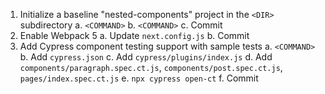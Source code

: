 1. Initialize a baseline "nested-components" project in the `<DIR>` subdirectory
   a. `<COMMAND>`
   b. `<COMMAND>`
   c. Commit <COMMIT>
2. Enable Webpack 5
   a. Update `next.config.js`
   b. Commit <COMMIT>
3. Add Cypress component testing support with sample tests
   a. `<COMMAND>`
   b. Add `cypress.json`
   c. Add `cypress/plugins/index.js`
   d. Add `components/paragraph.spec.ct.js`, `components/post.spec.ct.js`, `pages/index.spec.ct.js`
   e. `npx cypress open-ct`
   f. Commit <COMMIT>
